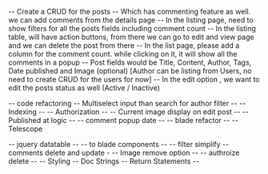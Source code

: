 -- Create a CRUD for the posts
-- Which has commenting feature as well. we can add comments from the details page
-- In the listing page, need to show filters for all the posts fields including comment count
-- In the listing table, will have action buttons, from there we can go to edit and view page and we can delete the post from there
-- In the list page, please add a column for the comment count. while clicking on it, it will show all the comments in a popup
-- Post fields would be Title, Content, Author, Tags, Date published and Image (optional) [Author can be listing from Users, no need to create CRUD for the users for now]
-- In the edit option , we want to edit the posts status as well (Active / Inactive)





-- code refactoring
    -- Multiselect input than search for author filter --
    -- Indexing --
    -- Authorization --
    -- Current image display on edit post --
    -- Published at logic --
    -- comment popup date --
    -- blade refactor --
-- Telescope
    


-- jquery datatable --
-- to blade components --
-- filter simplify
-- comments delete and update -
-- Image remove option --
-- authroize delete --
-- Styling
-- Doc Strings
-- Return Statements --